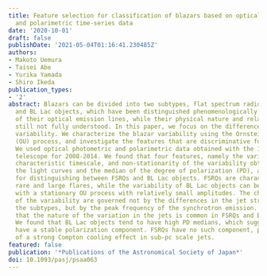 ```yaml
---
title: Feature selection for classification of blazars based on optical photometric
  and polarimetric time-series data
date: '2020-10-01'
draft: false
publishDate: '2021-05-04T01:16:41.230485Z'
authors:
- Makoto Uemura
- Taisei Abe
- Yurika Yamada
- Shiro Ikeda
publication_types:
- '2'
abstract: Blazars can be divided into two subtypes, flat spectrum radio quasars (FSRQs)
  and BL Lac objects, which have been distinguished phenomenologically by the strength
  of their optical emission lines, while their physical nature and relationship are
  still not fully understood. In this paper, we focus on the differences in their
  variability. We characterize the blazar variability using the Ornstein-Uhlenbeck
  (OU) process, and investigate the features that are discriminative for the two subtypes.
  We used optical photometric and polarimetric data obtained with the 1.5-m Kanata
  telescope for 2008-2014. We found that four features, namely the variation amplitude,
  characteristic timescale, and non-stationarity of the variability obtained from
  the light curves and the median of the degree of polarization (PD), are essential
  for distinguishing between FSRQs and BL Lac objects. FSRQs are characterized by
  rare and large flares, while the variability of BL Lac objects can be reproduced
  with a stationary OU process with relatively small amplitudes. The characteristics
  of the variability are governed not by the differences in the jet structure between
  the subtypes, but by the peak frequency of the synchrotron emission. This implies
  that the nature of the variation in the jets is common in FSRQs and BL Lac objects.
  We found that BL Lac objects tend to have high PD medians, which suggests that they
  have a stable polarization component. FSRQs have no such component, possibly because
  of a strong Compton cooling effect in sub-pc scale jets.
featured: false
publication: '*Publications of the Astronomical Society of Japan*'
doi: 10.1093/pasj/psaa063
---
```

